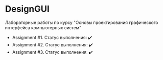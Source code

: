 # DesignGUI

Лабораторные работы по курсу "Основы проектирования графического интерфейса компьютерных систем"

* Assignment #1. Статус выполнения: :heavy_check_mark:
* Assignment #2. Статус выполнения: :heavy_check_mark:
* Assignment #3. Статус выполнения: :heavy_check_mark:
